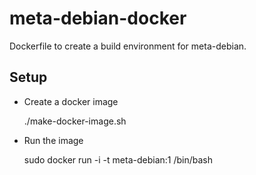 meta-debian-docker
==================

Dockerfile to create a build environment for meta-debian.

Setup
-----

- Create a docker image

    ./make-docker-image.sh

- Run the image

    sudo docker run -i -t meta-debian:1 /bin/bash

